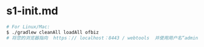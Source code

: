 # s1-init.md
```sh
# For Linux/Mac: 
$ ./gradlew cleanAll loadAll ofbiz
# 将您的浏览器指向  https：// localhost：8443 / webtools  并使用用户名“admin”和密码“ofbiz”登录并查看一下。 
```

